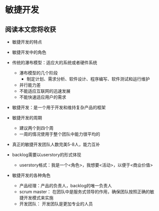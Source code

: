 # 敏捷开发
## 阅读本文您将收获
* 敏捷开发的特点
* 敏捷开发中的角色

* 传统的瀑布模型：适应大的系统或者硬件系统
	* 瀑布模型的几个阶段
		* 制定计划、需求分析、软件设计、程序编写、软件测试和运行维护
	* 并行能力差
	* 不能适应互联网的迅速发展
	* 不能快速适应用户的需求

* 敏捷开发：是一个用于开发和维持复杂产品的框架
* 敏捷开发的周期
	* 建议两个到四个周
	* 一周的情况使用于整个团队中能力很平均的

* 真正的敏捷开发团队人数完美5-8人，能力互补
* backlog需要以userstory的形式体现
	* userstory格式：我是一个<角色>，我想要<活动>，以便于<商业价值>

* 敏捷开发的各种角色
	* 产品经理：产品的负责人，backlog的唯一负责人
	* scrum master： 在团队中是服务式领导的作用，确保团队按照正确的敏捷开发模式来实施
	* 开发团队： 开发团队是更加专业的人员